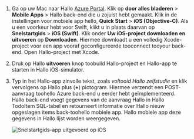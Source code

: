
1. Ga op uw Mac naar Hallo [Azure Portal]. Klik op **door alles bladeren** > **Mobile Apps** > Hallo back-end die u zojuist hebt gemaakt. Klik in de instellingen voor mobiele app hello, **Quick Start** > **iOS (Objective-C)**. Als u een voorkeur hebt voor Swift, klikt u in plaats daarvan op **Snelstartgids** > **iOS (Swift)**. Klik onder **Uw iOS-project downloaden en uitvoeren** op **Downloaden**. Hiermee downloadt u een volledig Xcode-project voor een app vooraf geconfigureerde tooconnect tooyour back-end. Open Hallo-project met Xcode.
2. Druk op Hallo **uitvoeren** knop toobuild Hallo-project en Hallo-app te starten in Hallo iOS-simulator.
3. Typ in het Hallo-app zinvolle tekst, zoals *voltooid Hallo zelfstudie* en klik vervolgens op Hallo plus (**+**) pictogram. Hiermee verzendt een POST-aanvraag toohello Azure back-end u eerder hebt geïmplementeerd. Hallo back-end voegt gegevens van de aanvraag Hallo in Hallo TodoItem SQL-tabel en retourneert informatie over Hallo nieuw opgeslagen items back-toohello mobiele app. Hallo mobiele app deze gegevens in Hallo lijst worden weergegeven. 

   ![Snelstartgids-app uitgevoerd op iOS](./media/app-service-mobile-ios-quickstart/mobile-quickstart-startup-ios.png)

[Azure Portal]: https://portal.azure.com/
